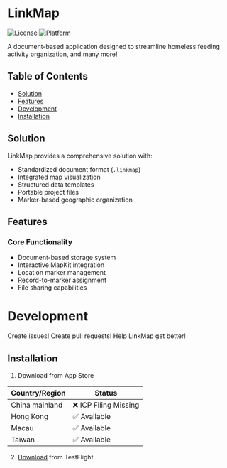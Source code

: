 # LinkMap

[![License](https://img.shields.io/badge/License-MIT-blue.svg)](https://github.com/Endsunset/LinkMap/blob/main/LICENSE)
[![Platform](https://img.shields.io/badge/platform-iOS%2018%2B%20%7C%20iPadOS%2018%2B-lightgrey.svg)](https://www.apple.com.cn/ios/ios-18/)

A document-based application designed to streamline homeless feeding activity organization, and many more!

## Table of Contents
- [Solution](#solution)
- [Features](#features)
- [Development](#Development)
- [Installation](#installation)

## Solution

LinkMap provides a comprehensive solution with:

- Standardized document format (`.linkmap`)
- Integrated map visualization
- Structured data templates
- Portable project files
- Marker-based geographic organization

## Features

### Core Functionality
- Document-based storage system
- Interactive MapKit integration
- Location marker management
- Record-to-marker assignment
- File sharing capabilities

# Development

Create issues!
Create pull requests!
Help LinkMap get better!

## Installation

1. Download from App Store

| Country/Region   | Status                  |  
|------------------|-------------------------|  
| China mainland   | ❌ ICP Filing Missing   |  
| Hong Kong        | ✅ Available            |  
| Macau            | ✅ Available            |  
| Taiwan           | ✅ Available            |  

2. [Download](https://testflight.apple.com/join/3gYf2dw6) from TestFlight
